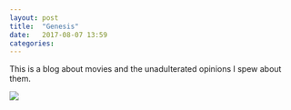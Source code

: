 ```yaml
---
layout: post
title:  "Genesis"
date:   2017-08-07 13:59
categories:
---
```

This is a blog about movies and the unadulterated opinions I spew about them.

![](https://media.giphy.com/media/RgLWC5cD5JiG4/giphy.gif)
